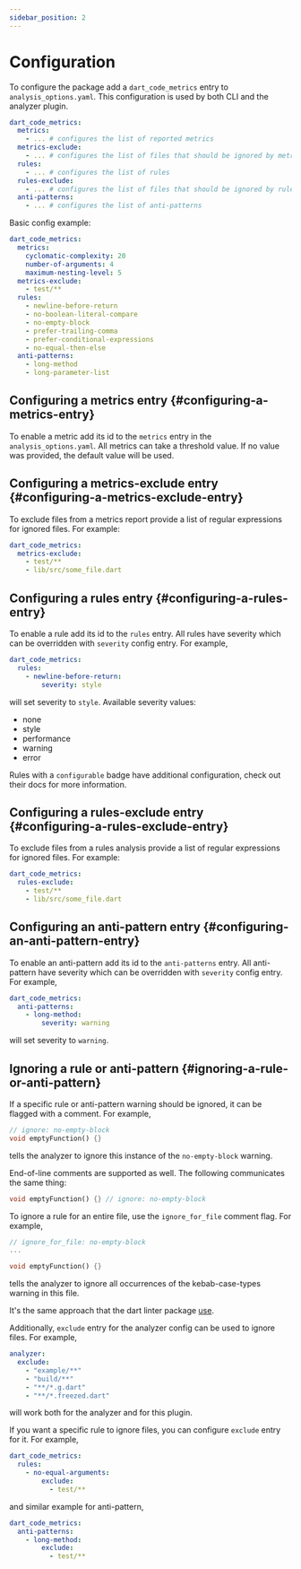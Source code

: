 ```yaml
---
sidebar_position: 2
---
```


# Configuration

To configure the package add a `dart_code_metrics` entry to `analysis_options.yaml`. This configuration is used by both CLI and the analyzer plugin.

```yaml title="analysis_options.yaml"
dart_code_metrics:
  metrics:
    - ... # configures the list of reported metrics
  metrics-exclude:
    - ... # configures the list of files that should be ignored by metrics
  rules:
    - ... # configures the list of rules
  rules-exclude:
    - ... # configures the list of files that should be ignored by rules
  anti-patterns:
    - ... # configures the list of anti-patterns
```

Basic config example:

```yaml title="analysis_options.yaml"
dart_code_metrics:
  metrics:
    cyclomatic-complexity: 20
    number-of-arguments: 4
    maximum-nesting-level: 5
  metrics-exclude:
    - test/**
  rules:
    - newline-before-return
    - no-boolean-literal-compare
    - no-empty-block
    - prefer-trailing-comma
    - prefer-conditional-expressions
    - no-equal-then-else
  anti-patterns:
    - long-method
    - long-parameter-list
```

## Configuring a metrics entry {#configuring-a-metrics-entry}

To enable a metric add its id to the `metrics` entry in the `analysis_options.yaml`. All metrics can take a threshold value. If no value was provided, the default value will be used.

## Configuring a metrics-exclude entry {#configuring-a-metrics-exclude-entry}

To exclude files from a metrics report provide a list of regular expressions for ignored files. For example:

```yaml title="analysis_options.yaml"
dart_code_metrics:
  metrics-exclude:
    - test/**
    - lib/src/some_file.dart
```

## Configuring a rules entry {#configuring-a-rules-entry}

To enable a rule add its id to the `rules` entry. All rules have severity which can be overridden with `severity` config entry. For example,

```yaml title="analysis_options.yaml"
dart_code_metrics:
  rules:
    - newline-before-return:
        severity: style
```

will set severity to `style`. Available severity values:

- none
- style
- performance
- warning
- error

Rules with a `configurable` badge have additional configuration, check out their docs for more information.

## Configuring a rules-exclude entry {#configuring-a-rules-exclude-entry}

To exclude files from a rules analysis provide a list of regular expressions for ignored files. For example:

```yaml title="analysis_options.yaml"
dart_code_metrics:
  rules-exclude:
    - test/**
    - lib/src/some_file.dart
```

## Configuring an anti-pattern entry {#configuring-an-anti-pattern-entry}

To enable an anti-pattern add its id to the `anti-patterns` entry. All anti-pattern have severity which can be overridden with `severity` config entry. For example,

```yaml title="analysis_options.yaml"
dart_code_metrics:
  anti-patterns:
    - long-method:
        severity: warning
```

will set severity to `warning`.

## Ignoring a rule or anti-pattern {#ignoring-a-rule-or-anti-pattern}

If a specific rule or anti-pattern warning should be ignored, it can be flagged with a comment. For example,

```dart
// ignore: no-empty-block
void emptyFunction() {}
```

tells the analyzer to ignore this instance of the `no-empty-block` warning.

End-of-line comments are supported as well. The following communicates the same thing:

```dart
void emptyFunction() {} // ignore: no-empty-block
```

To ignore a rule for an entire file, use the `ignore_for_file` comment flag. For example,

```dart
// ignore_for_file: no-empty-block
...

void emptyFunction() {}
```

tells the analyzer to ignore all occurrences of the kebab-case-types warning in this file.

It's the same approach that the dart linter package [use](https://github.com/dart-lang/linter#usage).

Additionally, `exclude` entry for the analyzer config can be used to ignore files. For example,

```yaml title="analysis_options.yaml"
analyzer:
  exclude:
    - "example/**"
    - "build/**"
    - "**/*.g.dart"
    - "**/*.freezed.dart"
```

will work both for the analyzer and for this plugin.

If you want a specific rule to ignore files, you can configure `exclude` entry for it. For example,

```yaml title="analysis_options.yaml"
dart_code_metrics:
  rules:
    - no-equal-arguments:
        exclude:
          - test/**
```

and similar example for anti-pattern,

```yaml title="analysis_options.yaml"
dart_code_metrics:
  anti-patterns:
    - long-method:
        exclude:
          - test/**
```
